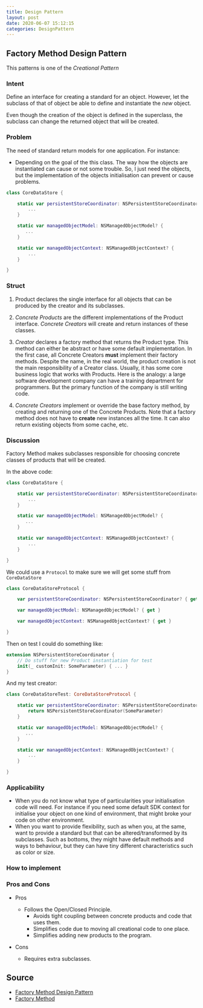 ```yaml
---
title: Design Pattern
layout: post
date: 2020-06-07 15:12:15
categories: DesignPattern
---
```


## Factory Method Design Pattern

This patterns is one of the _Creational Pattern_

### Intent

Define an interface for creating a standard for an object. However, let the subclass of that of object be able to define and instantiate the _new_ object.

Even though the creation of the object is defined in the superclass, the subclass can change the returned object that will be created.

### Problem

The need of standard return models for one application.
For instance:

- Depending on the goal of the this class. The way how the objects are instantiated can cause or not some trouble. So, I just need the objects, but the implementation of the objects initialisation can prevent or cause problems.

```swift
class CoreDataStore {

    static var persistentStoreCoordinator: NSPersistentStoreCoordinator? {
        ...
    }

    static var managedObjectModel: NSManagedObjectModel? {
       ...
    }

    static var managedObjectContext: NSManagedObjectContext? {
        ...
    }

}
```

### Struct

1. Product declares the single interface for all objects that can be produced by the creator and its subclasses.

2. _Concrete Products_ are the different implementations of the Product interface.
   _Concrete Creators_ will create and return instances of these classes.

3. _Creator_ declares a factory method that returns the Product type. This method can either be abstract or have some default implementation. In the first case, all Concrete Creators **must** implement their factory methods.
   Despite the name, in the real world, the product creation is not the main responsibility of a Creator class. Usually, it has some core business logic that works with Products.
   Here is the analogy: a large software development company can have a training department for programmers. But the primary function of the company is still writing code.

4. _Concrete Creators_ implement or override the base factory method, by creating and returning one of the Concrete Products.
   Note that a factory method does not have to **create** new instances all the time. It can also return existing objects from some cache, etc.

### Discussion

Factory Method makes subclasses responsible for choosing concrete classes of products that will be created.

In the above code:

```swift
class CoreDataStore {

    static var persistentStoreCoordinator: NSPersistentStoreCoordinator? {
        ...
    }

    static var managedObjectModel: NSManagedObjectModel? {
       ...
    }

    static var managedObjectContext: NSManagedObjectContext? {
        ...
    }

}
```

We could use a `Protocol` to make sure we will get some stuff from `CoreDataStore`

```swift
class CoreDataStoreProtocol {

    var persistentStoreCoordinator: NSPersistentStoreCoordinator? { get }

    var managedObjectModel: NSManagedObjectModel? { get }

    var managedObjectContext: NSManagedObjectContext? { get }

}
```

Then on test I could do something like:

```swift
extension NSPersistentStoreCoordinator {
    // Do stuff for new Product instantiation for test
    init(_ customInit: SomeParameter) { ... }
}
```

And my test creator:

```swift
class CoreDataStoreTest: CoreDataStoreProtocol {

    static var persistentStoreCoordinator: NSPersistentStoreCoordinator? {
        return NSPersistentStoreCoordinator(SomeParameter)
    }

    static var managedObjectModel: NSManagedObjectModel? {
       ...
    }

    static var managedObjectContext: NSManagedObjectContext? {
        ...
    }

}
```

### Applicability

- When you do not know what type of particularities your initialisation code will need. For instance if you need some default SDK context for initialise your object on one kind of environment, that might broke your code on other environment.
- When you want to provide flexibility, such as when you, at the same, want to provide a standard but that can be altered/transformed by its subclasses. Such as bottoms, they might have default methods and ways to behaviour, but they can have tiny different characteristics such as color or size.

### How to implement

### Pros and Cons

- Pros

  - Follows the Open/Closed Principle.
    - Avoids tight coupling between concrete products and code that uses them.
    - Simplifies code due to moving all creational code to one place.
    - Simplifies adding new products to the program.

- Cons
  - Requires extra subclasses.

## Source

- [Factory Method Design Pattern](https://sourcemaking.com/design_patterns/factory_method)
- [Factory Method](https://refactoring.guru/design-patterns/factory-method)
